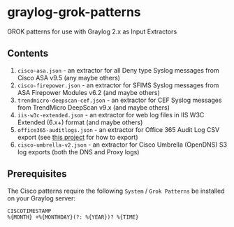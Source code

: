 # graylog-grok-patterns
GROK patterns for use with Graylog 2.x as Input Extractors

## Contents
1. `cisco-asa.json` - an extractor for all Deny type Syslog messages from Cisco ASA v9.5 (any maybe others)
2. `cisco-firepower.json` - an extractor for SFIMS Syslog messages from ASA Firepower Modules v6.2 (and maybe others)
3. `trendmicro-deepscan-cef.json` - an extractor for CEF Syslog messages from TrendMicro DeepScan v9.x (and maybe others)
4. `iis-w3c-extended.json` - an extractor for web log files in IIS W3C Extended (6.x+) format (and maybe others)
5. `office365-auditlogs.json` - an extractor for Office 365 Audit Log CSV export (see [this project](https://github.com/ieeeglobalspec/office365-auditlog-exporter) for how to export)
6. `cisco-umbrella-v2.json` - an extractor for Cisco Umbrella (OpenDNS) S3 log exports (both the DNS and Proxy logs)

## Prerequisites

The Cisco patterns require the following `System` / `Grok Patterns` be installed on your Graylog server:
```
CISCOTIMESTAMP
%{MONTH} +%{MONTHDAY}(?: %{YEAR})? %{TIME}
```

